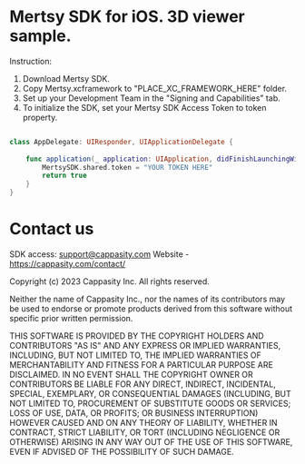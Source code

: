 # Mertsy SDK for iOS. 3D viewer sample.

Instruction:

1. Download Mertsy SDK.
2. Copy Mertsy.xcframework to "PLACE_XC_FRAMEWORK_HERE" folder.
3. Set up your Development Team in the "Signing and Capabilities" tab.
4. To initialize the SDK, set your Mertsy SDK Access Token to token property.

```swift

class AppDelegate: UIResponder, UIApplicationDelegate {
    
    func application(_ application: UIApplication, didFinishLaunchingWithOptions launchOptions: [UIApplication.LaunchOptionsKey: Any]?) -> Bool {
        MertsySDK.shared.token = "YOUR TOKEN HERE"
        return true
    }
}
```

# Contact us

SDK access: support@cappasity.com
Website - https://cappasity.com/contact/

Copyright (c) 2023 Cappasity Inc. All rights reserved.

Neither the name of Cappasity Inc., nor the names of its contributors may be used to endorse or promote products derived from this software without specific prior written permission.

THIS SOFTWARE IS PROVIDED BY THE COPYRIGHT HOLDERS AND CONTRIBUTORS "AS IS" AND ANY EXPRESS OR IMPLIED WARRANTIES, INCLUDING, BUT NOT LIMITED TO, THE IMPLIED WARRANTIES OF MERCHANTABILITY AND FITNESS FOR A PARTICULAR PURPOSE ARE DISCLAIMED. IN NO EVENT SHALL THE COPYRIGHT OWNER OR CONTRIBUTORS BE LIABLE FOR ANY DIRECT, INDIRECT, INCIDENTAL, SPECIAL, EXEMPLARY, OR CONSEQUENTIAL DAMAGES (INCLUDING, BUT NOT LIMITED TO, PROCUREMENT OF SUBSTITUTE GOODS OR SERVICES; LOSS OF USE, DATA, OR PROFITS; OR BUSINESS INTERRUPTION) HOWEVER CAUSED AND ON ANY THEORY OF LIABILITY, WHETHER IN CONTRACT, STRICT LIABILITY, OR TORT (INCLUDING NEGLIGENCE OR OTHERWISE) ARISING IN ANY WAY OUT OF THE USE OF THIS SOFTWARE, EVEN IF ADVISED OF THE POSSIBILITY OF SUCH DAMAGE.


              
